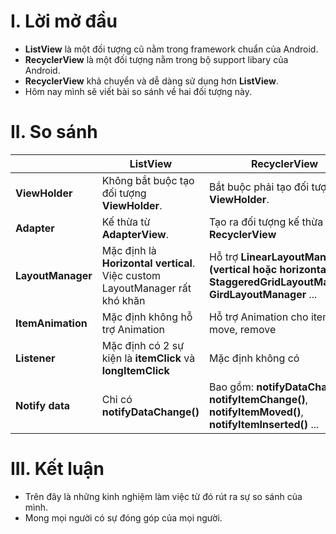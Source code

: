# I. Lời mở đầu
* **ListView** là một đối tượng cũ nằm trong framework chuẩn của Android.
* **RecyclerView** là một đối tượng nằm trong bộ support libary của Android.
* **RecyclerView** khả chuyển và dễ dàng sử dụng hơn **ListView**.
* Hôm nay mình sẽ viết bài so sánh về hai đối tượng này.

# II. So sánh


|  | ListView | RecyclerView |
| -------- | -------- | -------- |
| **ViewHolder**     | Không bắt buộc tạo đối tượng **ViewHolder**.     | Bắt buộc phải tạo đối tượng **ViewHolder**.     |
|**Adapter**|Kế thừa từ **AdapterView**.| Tạo ra đối tượng kế thừa từ **RecyclerView**|
|**LayoutManager**|Mặc định là **Horizontal vertical**. Việc custom LayoutManager rất khó khăn| Hỗ trợ **LinearLayoutManager (vertical hoặc horizontal)**, **StaggeredGridLayoutManager**, **GirdLayoutManager** ...|
|**ItemAnimation**|Mặc định không hỗ trợ Animation| Hỗ trợ Animation cho item: add, move, remove|
|**Listener**|Mặc định có 2 sự kiện là **itemClick** và **longItemClick**|Mặc định không có|
|**Notify data**|Chỉ có **notifyDataChange()**|Bao gồm: **notifyDataChange()**, **notifyItemChange()**, **notifyItemMoved()**, **notifyItemInserted()** ...|

# III. Kết luận
* Trên đây là những kinh nghiệm làm việc từ đó rút ra sự so sánh của mình.
* Mong mọi người có sự đóng góp của mọi người.
